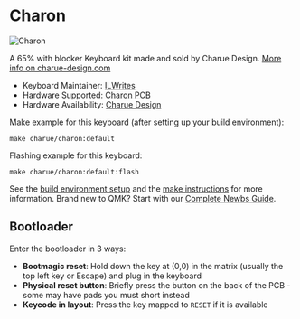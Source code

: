 # Charon

![Charon](https://i.imgur.com/fnQLZ2T.jpg)

A 65% with blocker Keyboard kit made and sold by Charue Design. [More info on charue-design.com](https://charue-design.com/)

* Keyboard Maintainer: [ILWrites](https://github.com/PiKeeb)
* Hardware Supported: [Charon PCB](https://charue-design.com/collections/charon/)
* Hardware Availability: [Charue Design](https://charue-design.com/)

Make example for this keyboard (after setting up your build environment):

    make charue/charon:default

Flashing example for this keyboard:

    make charue/charon:default:flash

See the [build environment setup](https://docs.qmk.fm/#/getting_started_build_tools) and the [make instructions](https://docs.qmk.fm/#/getting_started_make_guide) for more information. Brand new to QMK? Start with our [Complete Newbs Guide](https://docs.qmk.fm/#/newbs).

## Bootloader

Enter the bootloader in 3 ways:

* **Bootmagic reset**: Hold down the key at (0,0) in the matrix (usually the top left key or Escape) and plug in the keyboard
* **Physical reset button**: Briefly press the button on the back of the PCB - some may have pads you must short instead
* **Keycode in layout**: Press the key mapped to `RESET` if it is available
